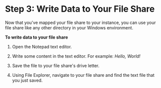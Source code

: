 # Step 3: Write Data to Your File Share<a name="getting-started-step3"></a>

Now that you've mapped your file share to your instance, you can use your file share like any other directory in your Windows environment\.

**To write data to your file share**

1. Open the Notepad text editor\.

1. Write some content in the text editor\. For example: *Hello, World\!*

1. Save the file to your file share's drive letter\.

1. Using File Explorer, navigate to your file share and find the text file that you just saved\.
